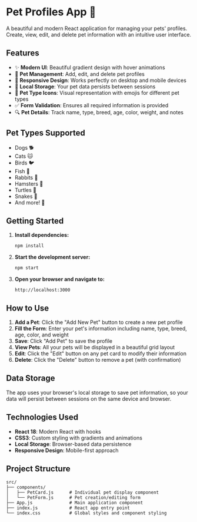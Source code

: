 # Pet Profiles App 🐾

A beautiful and modern React application for managing your pets' profiles. Create, view, edit, and delete pet information with an intuitive user interface.

## Features

- ✨ **Modern UI**: Beautiful gradient design with hover animations
- 🐾 **Pet Management**: Add, edit, and delete pet profiles
- 📱 **Responsive Design**: Works perfectly on desktop and mobile devices
- 💾 **Local Storage**: Your pet data persists between sessions
- 🎨 **Pet Type Icons**: Visual representation with emojis for different pet types
- ✅ **Form Validation**: Ensures all required information is provided
- 🔍 **Pet Details**: Track name, type, breed, age, color, weight, and notes

## Pet Types Supported

- Dogs 🐕
- Cats 🐱
- Birds 🐦
- Fish 🐠
- Rabbits 🐰
- Hamsters 🐹
- Turtles 🐢
- Snakes 🐍
- And more! 🐾

## Getting Started

1. **Install dependencies:**
   ```bash
   npm install
   ```

2. **Start the development server:**
   ```bash
   npm start
   ```

3. **Open your browser and navigate to:**
   ```
   http://localhost:3000
   ```

## How to Use

1. **Add a Pet**: Click the "Add New Pet" button to create a new pet profile
2. **Fill the Form**: Enter your pet's information including name, type, breed, age, color, and weight
3. **Save**: Click "Add Pet" to save the profile
4. **View Pets**: All your pets will be displayed in a beautiful grid layout
5. **Edit**: Click the "Edit" button on any pet card to modify their information
6. **Delete**: Click the "Delete" button to remove a pet (with confirmation)

## Data Storage

The app uses your browser's local storage to save pet information, so your data will persist between sessions on the same device and browser.

## Technologies Used

- **React 18**: Modern React with hooks
- **CSS3**: Custom styling with gradients and animations
- **Local Storage**: Browser-based data persistence
- **Responsive Design**: Mobile-first approach

## Project Structure

```
src/
├── components/
│   ├── PetCard.js      # Individual pet display component
│   └── PetForm.js      # Pet creation/editing form
├── App.js              # Main application component
├── index.js            # React app entry point
└── index.css           # Global styles and component styling
```
